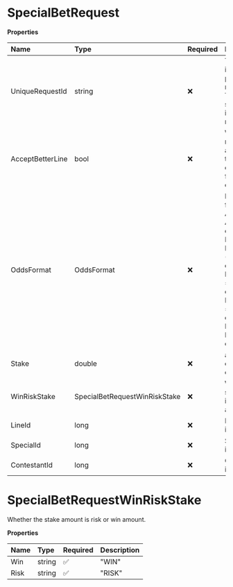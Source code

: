 # SpecialBetRequest

**Properties**

| Name             | Type                          | Required | Description                                                                                                                                                                                      |
| :--------------- | :---------------------------- | :------- | :----------------------------------------------------------------------------------------------------------------------------------------------------------------------------------------------- |
| UniqueRequestId  | string                        | ❌       | This unique id of the place bet requests. This is to support idempotent requests.                                                                                                                |
| AcceptBetterLine | bool                          | ❌       | Whether or not to accept a bet when there is a line change in favor of the client.                                                                                                               |
| OddsFormat       | OddsFormat                    | ❌       | Bet odds format. AMERICAN = American odds format, DECIMAL = Decimal (European) odds format, HONGKONG = Hong Kong odds format, INDONESIAN = Indonesian odds format, MALAY = Malaysian odds format |
| Stake            | double                        | ❌       | amount in client’s currency.                                                                                                                                                                     |
| WinRiskStake     | SpecialBetRequestWinRiskStake | ❌       | Whether the stake amount is risk or win amount.                                                                                                                                                  |
| LineId           | long                          | ❌       | Line identification.                                                                                                                                                                             |
| SpecialId        | long                          | ❌       | Special identification.                                                                                                                                                                          |
| ContestantId     | long                          | ❌       | Contestant identification.                                                                                                                                                                       |

# SpecialBetRequestWinRiskStake

Whether the stake amount is risk or win amount.

**Properties**

| Name | Type   | Required | Description |
| :--- | :----- | :------- | :---------- |
| Win  | string | ✅       | "WIN"       |
| Risk | string | ✅       | "RISK"      |

<!-- This file was generated by liblab | https://liblab.com/ -->
